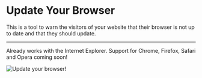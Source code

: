 # Update Your Browser

This is a tool to warn the visitors of your website that their browser is not up to date and that they should update.

***

Already works with the Internet Explorer. Support for Chrome, Firefox, Safari and Opera coming soon!

![Update your browser!](https://raw.github.com/adius/UpdateYourBrowser/v0.1.0/img/default_en.png "Update your browser!")
